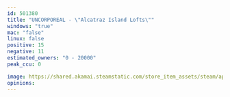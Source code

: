 ```yaml
---
id: 501380
title: "UNCORPOREAL - \"Alcatraz Island Lofts\""
windows: "true"
mac: "false"
linux: false
positive: 15
negative: 11
estimated_owners: "0 - 20000"
peak_ccu: 0

image: https://shared.akamai.steamstatic.com/store_item_assets/steam/apps/501380/header.jpg?t=1469637402
opinions:
---
```

